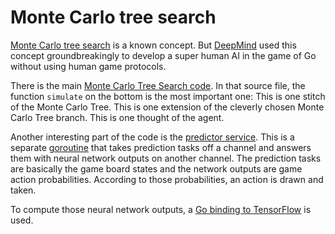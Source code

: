 # Monte Carlo tree search

[Monte Carlo tree search](https://en.wikipedia.org/wiki/Monte_Carlo_tree_search) is a known concept. But [DeepMind](https://deepmind.com/research/publications/mastering-game-go-without-human-knowledge) used this concept groundbreakingly to develop a super human AI in the game of Go without using human game protocols.

There is the main [Monte Carlo Tree Search code](https://github.com/Jachtabahn/monte-carlo-tree-search/blob/master/treesearch/searcher.go). In that source file, the function `simulate` on the bottom is the most important one: This is one stitch of the Monte Carlo Tree. This is one extension of the cleverly chosen Monte Carlo Tree branch. This is one thought of the agent.

Another interesting part of the code is the [predictor service](https://github.com/Jachtabahn/monte-carlo-tree-search/blob/master/predictor/predictor.go). This is a separate [goroutine](https://gobyexample.com/goroutines) that takes prediction tasks off a channel and answers them with neural network outputs on another channel. The prediction tasks are basically the game board states and the network outputs are game action probabilities. According to those probabilities, an action is drawn and taken.

To compute those neural network outputs, a [Go binding to TensorFlow](https://pkg.go.dev/github.com/tensorflow/tensorflow/tensorflow/go?tab=doc) is used.
